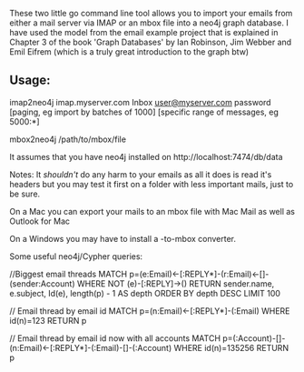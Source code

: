 These two little go command line tool allows you to import your emails from either a mail server via IMAP or an mbox file into a neo4j graph database. I have used the model from the email example project that is explained in Chapter 3 of the book 'Graph Databases' by Ian Robinson, Jim Webber and Emil Eifrem (which is a truly great introduction to the graph btw)

Usage:
------

imap2neo4j imap.myserver.com Inbox user@myserver.com password [paging, eg import by batches of 1000] [specific range of messages, eg 5000:*]

mbox2neo4j /path/to/mbox/file

It assumes that you have neo4j installed on http://localhost:7474/db/data

Notes:
It *shouldn't* do any harm to your emails as all it does is read it's headers but you may test it first on a folder with less important mails, just to be sure.

On a Mac you can export your mails to an mbox file with Mac Mail as well as Outlook for Mac

On a Windows you may have to install a <whatever format>-to-mbox converter.


Some useful neo4j/Cypher queries:

//Biggest email threads
MATCH p=(e:Email)<-[:REPLY*]-(r:Email)<-[]-(sender:Account)
WHERE NOT (e)-[:REPLY]->()
RETURN sender.name, e.subject, Id(e), length(p) - 1 AS depth
ORDER BY depth DESC
LIMIT 100

// Email thread by email id
MATCH p=(n:Email)<-[:REPLY*]-(:Email)
WHERE id(n)=123
RETURN p

// Email thread by email id now with all accounts
MATCH p=(:Account)-[]-(n:Email)<-[:REPLY*]-(:Email)-[]-(:Account)
WHERE id(n)=135256
RETURN p